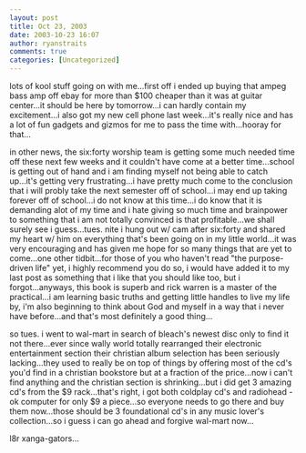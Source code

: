 ```yaml
---
layout: post
title: Oct 23, 2003
date: 2003-10-23 16:07
author: ryanstraits
comments: true
categories: [Uncategorized]
---
```

lots of kool stuff going on with me...first off i ended up buying that ampeg bass amp off ebay for more than $100 cheaper than it was at guitar center...it should be here by tomorrow...i can hardly contain my excitement...i also got my new cell phone last week...it's really nice and has a lot of fun gadgets and gizmos for me to pass the time with...hooray for that...

in other news, the six:forty worship team is getting some much needed time off these next few weeks and it couldn't have come at a better time...school is getting out of hand and i am finding myself not being able to catch up...it's getting very frustrating...i have pretty much come to the conclusion that i will probly take the next semester off of school...i may end up taking forever off of school...i do not know at this time...i do know that it is demanding alot of my time and i hate giving so much time and brainpower to something that i am not totally convinced is that profitable...we shall surely see i guess...tues. nite i hung out w/ cam after six:forty and shared my heart w/ him on everything that's been going on in my little world...it was very encouraging and has given me hope for so many things that are yet to come...one other tidbit...for those of you who haven't read "the purpose-driven life" yet, i highly recommend you do so, i would have added it to my last post as something that i like that you should like too, but i forgot...anyways, this book is superb and rick warren is a master of the practical...i am learning basic truths and getting little handles to live my life by, i'm also beginning to think about God and myself in a way that i never have before...and that's most definitely a good thing...

so tues. i went to wal-mart in search of bleach's newest disc only to find it not there...ever since wally world totally rearranged their electronic entertainment section their christian album selection has been seriously lacking...they used to really be on top of things by offering most of the cd's you'd find in a christian bookstore but at a fraction of the price...now i can't find anything and the christian section is shrinking...but i did get 3 amazing cd's from the $9 rack...that's right, i got both coldplay cd's and radiohead - ok computer for only $9 a piece...so everyone needs to go there and buy them now...those should be 3 foundational cd's in any music lover's collection...so i guess i can go ahead and forgive wal-mart now...

l8r xanga-gators...

